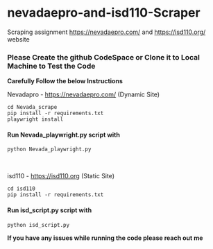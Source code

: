 # nevadaepro-and-isd110-Scraper
Scraping assignment https://nevadaepro.com/ and https://isd110.org/ website

### Please Create the github CodeSpace or Clone it to Local Machine to Test the Code
**Carefully Follow the below Instructions**

Nevadapro - https://nevadaepro.com/ (Dynamic Site)

```shell
cd Nevada_scrape
pip install -r requirements.txt
playwright install
```

#### Run Nevada_playwright.py script with 

```python
python Nevada_playwright.py
```
</br>

isd110 - https://isd110.org (Static Site)
```shell
cd isd110
pip install -r requirements.txt
```

#### Run isd_script.py script with 

```python
python isd_script.py
```

**If you have any issues while running the code please reach out me**